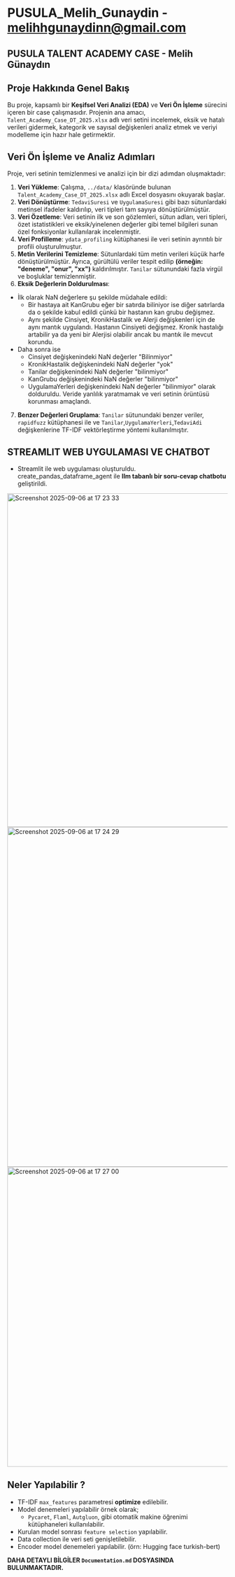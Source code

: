 # PUSULA_Melih_Gunaydin - melihhgunaydinn@gmail.com

## PUSULA TALENT ACADEMY CASE - Melih Günaydın

## Proje Hakkında Genel Bakış
Bu proje, kapsamlı bir **Keşifsel Veri Analizi (EDA)** ve **Veri Ön İşleme** sürecini içeren bir case çalışmasıdır. 
Projenin ana amacı, `Talent_Academy_Case_DT_2025.xlsx` adlı veri setini incelemek, eksik ve hatalı verileri gidermek, 
kategorik ve sayısal değişkenleri analiz etmek ve veriyi modelleme için hazır hale getirmektir.


## Veri Ön İşleme ve Analiz Adımları
Proje, veri setinin temizlenmesi ve analizi için bir dizi adımdan oluşmaktadır:
1.  **Veri Yükleme**: Çalışma, `../data/` klasöründe bulunan `Talent_Academy_Case_DT_2025.xlsx` adlı Excel dosyasını okuyarak başlar.
2.  **Veri Dönüştürme**: `TedaviSuresi` ve `UygulamaSuresi` gibi bazı sütunlardaki metinsel ifadeler kaldırılıp, veri tipleri tam sayıya dönüştürülmüştür.
3.  **Veri Özetleme**: Veri setinin ilk ve son gözlemleri, sütun adları, veri tipleri, özet istatistikleri ve eksik/yinelenen değerler gibi temel bilgileri sunan özel fonksiyonlar kullanılarak incelenmiştir.
4.  **Veri Profilleme**: `ydata_profiling` kütüphanesi ile veri setinin ayrıntılı bir profili oluşturulmuştur.
5.  **Metin Verilerini Temizleme**: Sütunlardaki tüm metin verileri küçük harfe dönüştürülmüştür. Ayrıca, gürültülü veriler tespit edilip **(örneğin: "deneme", "onur", "xx")** kaldırılmıştır. `Tanilar` sütunundaki fazla virgül ve boşluklar temizlenmiştir.
6.  **Eksik Değerlerin Doldurulması**:
   - İlk olarak NaN değerlere şu şekilde müdahale edildi:
      - Bir hastaya ait KanGrubu eğer bir satırda biliniyor ise diğer satırlarda da o şekilde kabul edildi çünkü bir hastanın kan grubu değişmez.
      - Aynı şekilde Cinsiyet, KronikHastalik ve Alerji değişkenleri için de aynı mantık uygulandı. Hastanın Cinsiyeti değişmez. 
Kronik hastalığı artabilir ya da yeni bir Alerjisi olabilir ancak bu mantık ile mevcut korundu.
   - Daha sonra ise 
       - Cinsiyet değişkenindeki NaN değerler "Bilinmiyor"
       - KronikHastalik değişkenindeki NaN değerler "yok"
       - Tanilar değişkenindeki NaN değerler "bilinmiyor"
       - KanGrubu değişkenindeki NaN değerler "bilinmiyor"
       - UygulamaYerleri değişkenindeki NaN değerler "bilinmiyor"
        olarak dolduruldu. Veride yanlılık yaratmamak ve veri setinin örüntüsü korunması amaçlandı.
7.  **Benzer Değerleri Gruplama**: `Tanilar` sütunundaki benzer veriler, `rapidfuzz` kütüphanesi ile ve 
`Tanilar`,`UygulamaYerleri`,`TedaviAdi` değişkenlerine TF-IDF vektörleştirme yöntemi kullanılmıştır.

## STREAMLIT WEB UYGULAMASI VE CHATBOT
- Streamlit ile web uygulaması oluşturuldu. create_pandas_dataframe_agent ile **llm tabanlı bir soru-cevap chatbotu** geliştirildi.
<img width="1335" height="763" alt="Screenshot 2025-09-06 at 17 23 33" src="https://github.com/user-attachments/assets/7a25f2d9-c0be-4e83-bef2-e8f986c42278" />
<img width="1343" height="777" alt="Screenshot 2025-09-06 at 17 24 29" src="https://github.com/user-attachments/assets/c3810dc0-529c-4dd1-af44-c47305ef6153" />
<img width="1335" height="686" alt="Screenshot 2025-09-06 at 17 27 00" src="https://github.com/user-attachments/assets/91439c6f-f684-44c2-b7ae-e54dc6d4547e" />

## Neler Yapılabilir ?
- TF-IDF `max_features` parametresi **optimize** edilebilir.
- Model denemeleri yapılabilir örnek olarak;
    - `Pycaret`, `Flaml`, `Autgluon`, gibi otomatik makine öğrenimi kütüphaneleri kullanılabilir.
- Kurulan model sonrası `feature selection` yapılabilir.
- Data collection ile veri seti genişletilebilir.
- Encoder model denemeleri yapılabilir. (örn: Hugging face turkish-bert)


**DAHA DETAYLI BİLGİLER `Documentation.md` DOSYASINDA BULUNMAKTADIR.**

